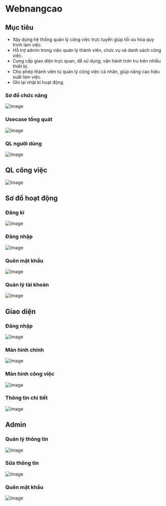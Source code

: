 # Webnangcao
## Mục tiêu
- Xây dựng hệ thống quản lý công việc trực tuyến giúp tối ưu hóa quy trình làm việc.
- Hỗ trợ admin trong việc quản lý thành viên, chức vụ và danh sách công việc.
- Cung cấp giao diện trực quan, dễ sử dụng, vận hành trơn tru trên nhiều thiết bị.
- Cho phép thành viên tự quản lý công việc cá nhân, giúp nâng cao hiệu suất làm việc.
- Ghi lại nhật kí hoạt động

### Sơ đồ chức năng
![Image](https://github.com/user-attachments/assets/cecb0c0c-24d9-4209-a235-2a99878b44f3)

### Usecase tổng quát
![Image](https://github.com/user-attachments/assets/e6c89789-d165-4e8b-8af1-cd378297fb33)

### QL người dùng
![Image](https://github.com/user-attachments/assets/1ae05cae-fb42-4843-b172-d0997b2a54d4)

## QL công việc
![Image](https://github.com/user-attachments/assets/ea51a998-b93a-47ef-9148-59cbaca0c211)

## Sơ đồ hoạt động

### Đăng kí

![Image](https://github.com/user-attachments/assets/52c994b7-c8b3-4afc-8662-f5f757c5936a)

### Đăng nhập

![Image](https://github.com/user-attachments/assets/d04082c6-144b-495e-b65c-480f4ad926fb)

### Quên mật khẩu

![Image](https://github.com/user-attachments/assets/046bfdcd-c26c-4d47-8bb0-9beea7ce65fe)

### Quản lý tài khoản

![Image](https://github.com/user-attachments/assets/53308bdb-3805-4973-9ca5-c19d9e4904fd)

## Giao diện
### Đăng nhập

![Image](https://github.com/user-attachments/assets/3ccb6d8a-156f-4217-950f-0832830a24fa)

### Màn hình chính

![Image](https://github.com/user-attachments/assets/6b23209f-325e-46ea-a1f6-3c674ba7edc7)

### Màn hình công việc

![Image](https://github.com/user-attachments/assets/b4414b73-3178-419e-8596-f91f40702b67)

### Thông tin chi tiết

![Image](https://github.com/user-attachments/assets/29ea5af7-d51d-44d5-8ff2-540caca901a1)

## Admin

### Quản lý thông tin

![Image](https://github.com/user-attachments/assets/c1568364-b287-41fa-a75a-886323044d47)

### Sửa thông tin

![Image](https://github.com/user-attachments/assets/192d5566-2b70-4153-9233-c5e3b3601096)

### Quên mật khẩu

![Image](https://github.com/user-attachments/assets/b45a2842-905e-4065-97ac-45dc61151ec1)
